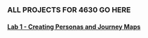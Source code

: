 ### ALL PROJECTS FOR 4630 GO HERE

#### <a href="https://github.com/mtwbusiness102/ACCTMIS-4630-LAB-1"> Lab 1 - Creating Personas and Journey Maps </a>


